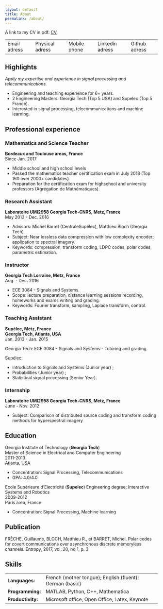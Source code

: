 ```yaml
---
layout: default
title: About
permalink: /about/
---
```


A link to my CV in pdf: <a href="https://grfreche.github.io/pdfs/Resume_2019.pdf" class="image fit">CV</a>

<table cellpadding="20">
    <tbody>
        <tr>
            <td>Email adress</td>
            <td>Physical adress</td>
            <td>Mobile phone</td>
            <td>Linkedin adress</td>
            <td>Github adress</td>
        </tr>
    </tbody>
</table>

## Highlights

*Apply my expertise and experience in signal processing and telecommunications.*

* Engineering and teaching experience for 6+ years.
* 2 Engineering Masters: Georgia Tech (Top 5 USA) and Supelec (Top 5 France).
* Interested in signal processing, telecommunications and machine learning.

## Professional experience 

### Mathematics and Science Teacher
**Bordeaux and Toulouse areas, France**  
Since Jan. 2017

* Middle school and high school levels
* Passed the mathematics teacher certification exam in July 2018 (Top 160 over 2000+ candidates).
* Preparation for the certification exam for highschool and university professors (Agrégation de Mathématiques).

### Research Assistant
**Laboratoire UMI2958 Georgia Tech-CNRS, Metz, France**  
May 2013 - Dec. 2016

* Advisors: Michel Barret (CentraleSupélec), Matthieu Bloch (Georgia Tech)
* Subject: Near lossless data compression with low complexity encoder; application to spectral imagery.
* Keywords: compression, transform coding, LDPC codes, polar codes, parametric estimation.

### Instructor
**Georgia Tech Lorraine, Metz, France**  
Aug. - Dec. 2016

* ECE 3084 - Signals and Systems.
* Scope: lecture preparation, distance learning sessions recording, homeworks and exams writing and grading.
* Keywords: Fourier transform, sampling, Laplace transform, control.

### Teaching Assistant
**Supélec, Metz, France**  
**Georgia Tech, Atlanta, USA**  
Jan. 2013 - Jan. 2015

Georgia Tech: ECE 3084 - Signals and Systems - Tutoring and grading.

Supélec:
* Introduction to Signals and Systems (Junior year) ;
* Probabilities (Junior year) ;
* Statistical signal processing (Senior Year).

### Internship
**Laboratoire UMI2958 Georgia Tech-CNRS, Metz, France**  
June - Nov. 2012

* Subject: Comparison of distributed source coding and transform coding methods for hyperspectral imagery

## Education

Georgia Institute of Technology (**Georgia Tech**)  
Master of Science in Electrical and Computer Engineering  
2011-2013  
Atlanta, USA

* Concentration: Signal Processing, Telecommunications
* GPA: 4.0/4.0

Ecole Supérieure d’Electricité (**Supelec**)
Engineering degree; Interactive Systems and Robotics  
2009-2012  
Paris area, France

* Concentration: Signal Processing, Machine learning

## Publication

FRÈCHE, Guillaume, BLOCH, Matthieu R., et BARRET, Michel. Polar codes for covert
communications over asynchronous discrete memoryless channels. Entropy, 2017, vol. 20, no 1,
p. 3.

## Skills

<table cellpadding="20">
    <tbody>
        <tr>
            <td><b>Languages:</b></td>
            <td>French (mother tongue); English (fluent); German (basic)</td>
        </tr>
        <tr>
            <td><b>Programming:</b></td>
            <td>MATLAB, Python, C++, Mathematica</td>
        </tr>
        <tr>
            <td><b>Productivity:</b></td>
            <td>Microsoft office, Open Office, Latex, Keynote</td>
        </tr>
    </tbody>
</table>

